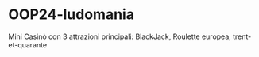 # OOP24-ludomania
Mini Casinò con 3 attrazioni principali: BlackJack, Roulette europea, trent-et-quarante
